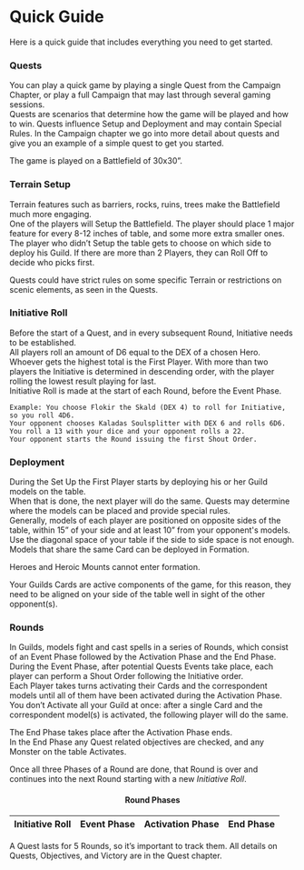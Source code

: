 Quick Guide
===========

Here is a quick guide that includes everything you need to get started.


### Quests

You can play a quick game by playing a single Quest from the Campaign Chapter, or play a full Campaign that may last through several gaming sessions.  
Quests are scenarios that determine how the game will be played and how to win.
Quests influence Setup and Deployment and may contain Special Rules.
In the Campaign chapter we go into more detail about quests and give you an example of a simple quest to get you started.  

The game is played on a Battlefield of 30x30”.

### Terrain Setup
Terrain features such as barriers, rocks, ruins, trees make the Battlefield much more engaging.  
One of the players will Setup the Battlefield. The player should place 1 major feature for every 8-12 inches of table, and some more extra smaller ones.  
The player who didn’t Setup the table gets to choose on which side to deploy his Guild. If there are more than 2 Players, they can Roll Off to decide who picks first.  

Quests could have strict rules on some specific Terrain or restrictions on scenic elements, as seen in the Quests.

### Initiative Roll
Before the start of a Quest, and in every subsequent Round, Initiative needs to be established.  
All players roll an amount of D6 equal to the DEX of a chosen Hero.
Whoever gets the highest total is the First Player. With more than two players the Initiative is determined in descending order, with the player rolling the lowest result playing for last.  
Initiative Roll is made at the start of each Round, before the Event Phase.

```{hint}
Example: You choose Flokir the Skald (DEX 4) to roll for Initiative, so you roll 4D6.  
Your opponent chooses Kaladas Soulsplitter with DEX 6 and rolls 6D6.  
You roll a 13 with your dice and your opponent rolls a 22.  
Your opponent starts the Round issuing the first Shout Order.
```

### Deployment

During the Set Up the First Player starts by deploying his or her Guild models on the table.  
When that is done, the next player will do the same. Quests may determine where the models can be placed and provide special rules.  
Generally, models of each player are positioned on opposite sides of the table, within 15” of your side and at least 10” from your opponent's models.  
Use the diagonal space of your table if the side to side space is not enough. Models that share the same Card can be deployed in Formation.  

Heroes and Heroic Mounts cannot enter formation.  

Your Guilds Cards are active components of the game, for this reason, they need to be aligned on your side of the table well in sight of the other opponent(s).

### Rounds

In Guilds, models fight and cast spells in a series of Rounds, which consist of an Event Phase followed by the Activation Phase and the End Phase.  
During the Event Phase, after potential Quests Events take place, each player can perform a Shout Order following the Initiative order.  
Each Player takes turns activating their Cards and the correspondent models until all of them have been activated during the Activation Phase.  
You don’t Activate all your Guild at once: after a single Card and the correspondent model(s) is activated, the following player will do the same.  

The End Phase takes place after the Activation Phase ends.  
In the End Phase any Quest related objectives are checked, and any Monster on the table Activates.  

Once all three Phases of a Round are done, that Round is over and continues into the next Round starting with a new _Initiative Roll_.

<div align="center"> <h4 align="center">Round Phases </h4> </div>
<div align="center">

| Initiative Roll | Event Phase | Activation Phase | End Phase |
|-----------------|-------------|------------------|-----------|

</div>

A Quest lasts for 5 Rounds, so it’s important to track them. All details on Quests, Objectives, and Victory are in the Quest chapter.


